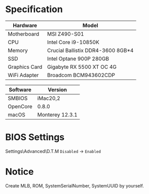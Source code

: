 # Specification

| Hardware      | Model                             |
| ------------- | --------------------------------- |
| Motherboard   | MSI Z490-S01                      |
| CPU           | Intel Core i9-10850K              |
| Memory        | Crucial Ballistix DDR4-3600 8GB*4 |
| SSD           | Intel Optane 900P 280GB           |
| Graphics Card | Gigabyte RX 5500 XT OC 4G         |
| WiFi Adapter  | Broadcom BCM943602CDP             |

| Software | Version         |
| -------- | --------------- |
| SMBIOS   | iMac20,2        |
| OpenCore | 0.8.0           |
| macOS    | Monterey 12.3.1 |

# BIOS Settings

Settings\Advanced\D.T.M `Disabled` -> `Enabled`

# Notice

Create MLB, ROM, SystemSerialNumber, SystemUUID by yourself.
